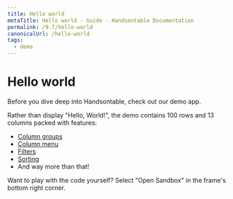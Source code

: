 ```yaml
---
title: Hello world
metaTitle: Hello world - Guide - Handsontable Documentation
permalink: /9.7/hello-world
canonicalUrl: /hello-world
tags:
  - demo
---
```


# Hello world

Before you dive deep into Handsontable, check out our demo app.

Rather than display "Hello, World!", the demo contains 100 rows and 13 columns packed with features:

- [Column groups](@/guides/columns/column-groups.md)
- [Column menu](@/guides/columns/column-menu.md)
- [Filters](@/guides/columns/column-filter.md)
- [Sorting](@/guides/rows/row-sorting.md)
- And way more than that!

Want to play with the code yourself? Select "Open Sandbox" in the frame's bottom right corner.

<HelloWorld :demos="[
  {
    name: 'JavaScript',
    title: 'Handsontable JavaScript Data Grid - Hello World App',
    codeSandboxId: 'handsontable-javascript-data-grid-hello-world-app-dzx8f',
    selectedFile: '/src/index.js',
  },
  {
    name: 'TypeScript',
    title: 'Handsontable TypeScript Data Grid - Hello World App',
    codeSandboxId: 'handsontable-typescript-data-grid-hello-world-app-145es',
    selectedFile: '/src/index.ts',
  },
  {
    name: 'React',
    title: 'Handsontable React Data Grid - Hello World App',
    codeSandboxId: 'handsontable-react-data-grid-hello-world-app-yt46w',
    selectedFile: '/src/index.tsx',
  },
  {
    name: 'Angular',
    title: 'Handsontable Angular Data Grid - Hello World App',
    codeSandboxId: 'handsontable-angular-data-grid-hello-world-app-50pb7',
    selectedFile: '/src/data-grid/data-grid.component.ts',
  },
  {
    name: 'Vue',
    title: 'Handsontable Vue Data Grid - Hello World App',
    codeSandboxId: 'handsontable-vue-data-grid-hello-world-app-hh2hk',
    selectedFile: '/src/components/DataGrid.vue',
  },
]"></HelloWorld>

